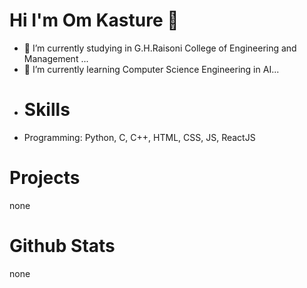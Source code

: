 # Hi I'm Om Kasture 👋
- 🔭 I’m currently studying in G.H.Raisoni College of Engineering and Management ...
- 🌱 I’m currently learning Computer Science Engineering in AI...
- # Skills
- Programming: Python, C, C++, HTML, CSS, JS, ReactJS
# Projects
none
# Github Stats
none

